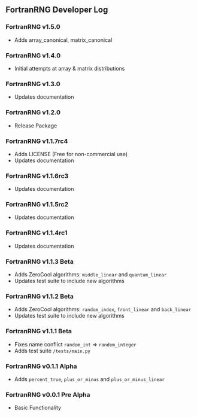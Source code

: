 ## FortranRNG Developer Log
### FortranRNG v1.5.0
- Adds array_canonical, matrix_canonical

### FortranRNG v1.4.0
- Initial attempts at array & matrix distributions

### FortranRNG v1.3.0
- Updates documentation

### FortranRNG v1.2.0
- Release Package

### FortranRNG v1.1.7rc4
- Adds LICENSE (Free for non-commercial use)
- Updates documentation

### FortranRNG v1.1.6rc3
- Updates documentation

### FortranRNG v1.1.5rc2
- Updates documentation

### FortranRNG v1.1.4rc1
- Updates documentation

### FortranRNG v1.1.3 Beta
- Adds ZeroCool algorithms: `middle_linear` and `quantum_linear`
- Updates test suite to include new algorithms

### FortranRNG v1.1.2 Beta
- Adds ZeroCool algorithms: `random_index`, `front_linear` and `back_linear`
- Updates test suite to include new algorithms

### FortranRNG v1.1.1 Beta
- Fixes name conflict `random_int` => `random_integer`
- Adds test suite `/tests/main.py`

### FortranRNG v0.1.1 Alpha
- Adds `percent_true`, `plus_or_minus` and `plus_or_minus_linear`

### FortranRNG v0.0.1 Pre Alpha
- Basic Functionality

